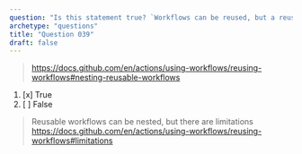 ```yaml
---
question: "Is this statement true? `Workflows can be reused, but a reusable workflow cannot call another reusable workflow.`"
archetype: "questions"
title: "Question 039"
draft: false
---
```



> https://docs.github.com/en/actions/using-workflows/reusing-workflows#nesting-reusable-workflows
1. [x] True
2. [ ] False
> Reusable workflows can be nested, but there are limitations https://docs.github.com/en/actions/using-workflows/reusing-workflows#limitations
